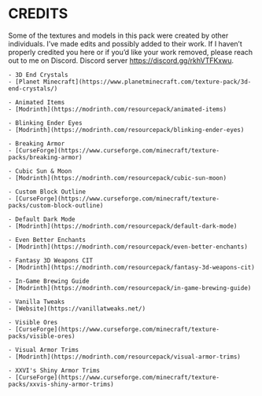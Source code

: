 # CREDITS

Some of the textures and models in this pack were created by other individuals.
I’ve made edits and possibly added to their work.
If I haven’t properly credited you here or if you’d like your work removed,
please reach out to me on Discord. Discord server https://discord.gg/rkhVTFKxwu.

	- 3D End Crystals
	- [Planet Minecraft](https://www.planetminecraft.com/texture-pack/3d-end-crystals/)

	- Animated Items
	- [Modrinth](https://modrinth.com/resourcepack/animated-items)

	- Blinking Ender Eyes
	- [Modrinth](https://modrinth.com/resourcepack/blinking-ender-eyes)

	- Breaking Armor
	- [CurseForge](https://www.curseforge.com/minecraft/texture-packs/breaking-armor)

	- Cubic Sun & Moon
	- [Modrinth](https://modrinth.com/resourcepack/cubic-sun-moon)

	- Custom Block Outline
	- [CurseForge](https://www.curseforge.com/minecraft/texture-packs/custom-block-outline)

	- Default Dark Mode
	- [Modrinth](https://modrinth.com/resourcepack/default-dark-mode)

	- Even Better Enchants
	- [Modrinth](https://modrinth.com/resourcepack/even-better-enchants)

	- Fantasy 3D Weapons CIT
	- [Modrinth](https://modrinth.com/resourcepack/fantasy-3d-weapons-cit)

	- In-Game Brewing Guide
	- [Modrinth](https://modrinth.com/resourcepack/in-game-brewing-guide)

	- Vanilla Tweaks
	- [Website](https://vanillatweaks.net/)

	- Visible Ores
	- [CurseForge](https://www.curseforge.com/minecraft/texture-packs/visible-ores)

	- Visual Armor Trims
	- [Modrinth](https://modrinth.com/resourcepack/visual-armor-trims)

	- XXVI's Shiny Armor Trims
	- [CurseForge](https://www.curseforge.com/minecraft/texture-packs/xxvis-shiny-armor-trims)
